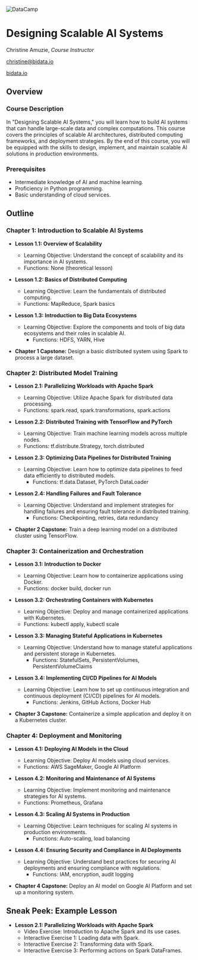 ![DataCamp](https://miro.medium.com/v2/resize:fit:1400/1*ypaDdrohdvItEcGEKcf7rg.png)

# Designing Scalable AI Systems

Christine Amuzie, _Course Instructor_

christine@bidata.io

[bidata.io](https://bidata.io)

[//]: # ( ## Step 1: Brainstorming)
[//]: 
<-- (### What problem(s) will students learn how to solve?) -->


[//]: # ( - Design and implement scalable AI systems that can handle large-scale data.)
[//]: # ( - Understand the architecture and components of scalable AI solutions.)
[//]: # ( - Optimize AI models for performance and efficiency in production environments.)

[//]: # (### What are the learning objectives of the course?)
[//]: # (- Learn the principles of designing scalable AI architectures.)
[//]: # (- Gain hands-on experience with distributed computing frameworks.)
[//]: # (- Understand how to deploy AI models in scalable production environments.)
[//]: # (- Learn techniques for monitoring and maintaining AI systems at scale.)

[//]: # (### What technologies, packages, or functions will students use?)
[//]: # (- Apache Spark)
[//]: # (- TensorFlow and PyTorch for distributed model training)
[//]: # (- Kubernetes for container orchestration)
[//]: # (- Docker for containerization)
[//]: # (- AWS, GCP, or Azure for cloud services)
[//]: # (- Kafka for data streaming)

[//]: # (### What terms or jargon will you define?)
[//]: # (- Scalability)
[//]: # (- Distributed computing)
[//]: # (- Containerization)
[//]: # (- Orchestration)
[//]: # (- Load balancing)
[//]: # (- Fault tolerance)

[//]: # (### What analogies or heuristics will you use?)
[//]: # (- Comparing single-node and multi-node processing to illustrate the benefits of distributed computing.)
[//]:<-- # - Using the analogy of building a house to explain the importance of a strong foundation (architecture) in AI systems. -->


[//]: # (### What mistakes or misconceptions do you expect?)
[//]: # (- Confusion between scalability and performance optimization.)
[//]: # (- Misunderstanding the complexity of distributed systems.)
[//]: # (- Overlooking the importance of monitoring and maintenance in production environments.)

[//]: # (### What datasets will you use?)
[//]: # (- Publicly available large-scale datasets, such as ImageNet or the Common Crawl dataset.)
[//]: # (- Simulated datasets to illustrate specific scalability challenges.)

[//]: # (## Step 2: Who Is This Course for?)
[//]: # (- Intermediate to advanced learners with experience in AI and machine learning.)
[//]: # (- Data scientists and engineers looking to scale their AI solutions.)
[//]: # (- Professionals with a background in programming and basic knowledge of cloud services.)

[//]: # (## Step 3: Course Outline)

## Overview

### Course Description
In "Designing Scalable AI Systems," you will learn how to build AI systems that can handle large-scale data and complex computations. This course covers the principles of scalable AI architectures, distributed computing frameworks, and deployment strategies. By the end of this course, you will be equipped with the skills to design, implement, and maintain scalable AI solutions in production environments.

### Prerequisites
- Intermediate knowledge of AI and machine learning.
- Proficiency in Python programming.
- Basic understanding of cloud services.


## Outline

### Chapter 1: Introduction to Scalable AI Systems
- **Lesson 1.1: Overview of Scalability**
  - Learning Objective: Understand the concept of scalability and its importance in AI systems.
  - Functions: None (theoretical lesson)

- **Lesson 1.2: Basics of Distributed Computing**
  - Learning Objective: Learn the fundamentals of distributed computing.
  - Functions: MapReduce, Spark basics
 
- **Lesson 1.3: Introduction to Big Data Ecosystems**
  - Learning Objective: Explore the components and tools of big data ecosystems and their roles in scalable AI.
	- Functions: HDFS, YARN, Hive

- **Chapter 1 Capstone:** Design a basic distributed system using Spark to process a large dataset.

### Chapter 2: Distributed Model Training
- **Lesson 2.1: Parallelizing Workloads with Apache Spark**
  - Learning Objective: Utilize Apache Spark for distributed data processing.
  - Functions: spark.read, spark.transformations, spark.actions

- **Lesson 2.2: Distributed Training with TensorFlow and PyTorch**
  - Learning Objective: Train machine learning models across multiple nodes.
  - Functions: tf.distribute.Strategy, torch.distributed
 
- **Lesson 2.3: Optimizing Data Pipelines for Distributed Training**
  - Learning Objective: Learn how to optimize data pipelines to feed data efficiently to distributed models.
	- Functions: tf.data.Dataset, PyTorch DataLoader

- **Lesson 2.4: Handling Failures and Fault Tolerance**
  - Learning Objective: Understand and implement strategies for handling failures and ensuring fault tolerance in distributed training.
	- Functions: Checkpointing, retries, data redundancy
 
- **Chapter 2 Capstone:** Train a deep learning model on a distributed cluster using TensorFlow.

### Chapter 3: Containerization and Orchestration
- **Lesson 3.1: Introduction to Docker**
  - Learning Objective: Learn how to containerize applications using Docker.
  - Functions: docker build, docker run

- **Lesson 3.2: Orchestrating Containers with Kubernetes**
  - Learning Objective: Deploy and manage containerized applications with Kubernetes.
  - Functions: kubectl apply, kubectl scale
 
- **Lesson 3.3: Managing Stateful Applications in Kubernetes**
  - Learning Objective: Understand how to manage stateful applications and persistent storage in Kubernetes.
	- Functions: StatefulSets, PersistentVolumes, PersistentVolumeClaims
    
- **Lesson 3.4: Implementing CI/CD Pipelines for AI Models**
  - Learning Objective: Learn how to set up continuous integration and continuous deployment (CI/CD) pipelines for AI models.
	- Functions: Jenkins, GitHub Actions, Docker Hub

- **Chapter 3 Capstone:** Containerize a simple application and deploy it on a Kubernetes cluster.

### Chapter 4: Deployment and Monitoring
- **Lesson 4.1: Deploying AI Models in the Cloud**
  - Learning Objective: Deploy AI models using cloud services.
  - Functions: AWS SageMaker, Google AI Platform

- **Lesson 4.2: Monitoring and Maintenance of AI Systems**
  - Learning Objective: Implement monitoring and maintenance strategies for AI systems.
  - Functions: Prometheus, Grafana

- **Lesson 4.3: Scaling AI Systems in Production**
  - Learning Objective: Learn techniques for scaling AI systems in production environments.
	- Functions: Auto-scaling, load balancing
  
- **Lesson 4.4: Ensuring Security and Compliance in AI Deployments**
  - Learning Objective: Understand best practices for securing AI deployments and ensuring compliance with regulations.
	- Functions: IAM, encryption, audit logging

- **Chapter 4 Capstone:** Deploy an AI model on Google AI Platform and set up a monitoring system.

[//]: # (## Step 4: Capstone Exercises)

[//]: # (## Step 5: Build ONE complete lesson in the Teach editor)
## Sneak Peek: Example Lesson
- **Lesson 2.1: Parallelizing Workloads with Apache Spark**
  - Video Exercise: Introduction to Apache Spark and its use cases.
  - Interactive Exercise 1: Loading data with Spark.
  - Interactive Exercise 2: Transforming data with Spark.
  - Interactive Exercise 3: Performing actions on Spark DataFrames.

[//]: # (## Step 6: Revisit Course Outline)
[//]: # (- Revisit and refine the outline after building the first complete lesson to ensure alignment with the overall course objectives and structure.)

[//]: # (## Step 7: Write Course Description and List Course Prerequisites)
